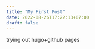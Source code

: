 ```yaml
---
title: "My First Post"
date: 2022-08-26T17:22:13+07:00
draft: false
---
```


trying out hugo+github pages